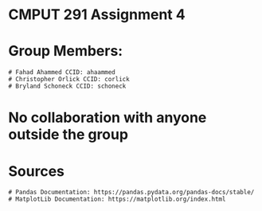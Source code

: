 # CMPUT 291 Assignment 4

# Group Members:
    # Fahad Ahammed CCID: ahaammed
    # Christopher Orlick CCID: corlick
    # Bryland Schoneck CCID: schoneck

# No collaboration with anyone outside the group

# Sources
    # Pandas Documentation: https://pandas.pydata.org/pandas-docs/stable/
    # MatplotLib Documentation: https://matplotlib.org/index.html
